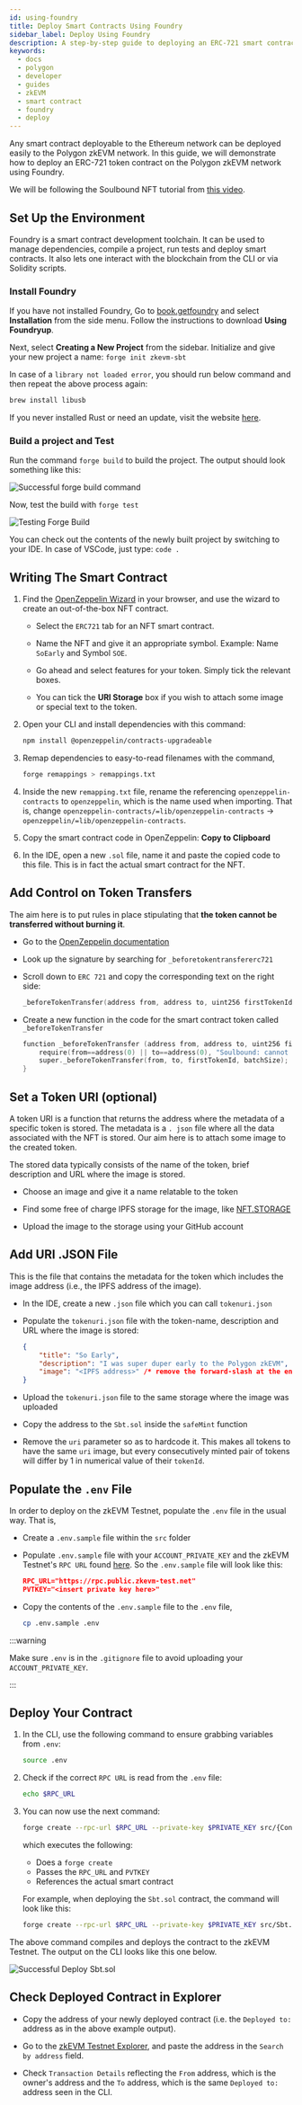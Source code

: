 ```yaml
---
id: using-foundry
title: Deploy Smart Contracts Using Foundry
sidebar_label: Deploy Using Foundry
description: A step-by-step guide to deploying an ERC-721 smart contract using Foundry on Polygon zkEVM network.
keywords:
  - docs
  - polygon
  - developer
  - guides
  - zkEVM
  - smart contract
  - foundry
  - deploy
---
```


Any smart contract deployable to the Ethereum network can be deployed easily to the Polygon zkEVM network. In this guide, we will demonstrate how to deploy an ERC-721 token contract on the Polygon zkEVM network using Foundry.

We will be following the Soulbound NFT tutorial from [this video](https://www.loom.com/share/41dcd20628774d3bbcce5edf2647312f).   

## Set Up the Environment

Foundry is a smart contract development toolchain. It can be used to manage dependencies, compile a project, run tests and deploy smart contracts. It also lets one interact with the blockchain from the CLI or via Solidity scripts.

### Install Foundry

If you have not installed Foundry, Go to [book.getfoundry](https://book.getfoundry.sh) and select **Installation** from the side menu. Follow the instructions to download **Using Foundryup**.

Next, select **Creating a New Project** from the sidebar. Initialize and give your new project a name: ```forge init zkevm-sbt```

In case of a `library not loaded error`, you should run below command and then repeat the above process again: 

```bash
brew install libusb
```

If you never installed Rust or need an update, visit the website [here](https://www.rust-lang.org/tools/install).

### Build a project and Test  

Run the command `forge build` to build the project. The output should look something like this:

![Successful forge build command](figures/success-forge-build.png)

Now, test the build with `forge test`

![Testing Forge Build](figures/test-forge-build.png)

You can check out the contents of the newly built project by switching to your IDE. In case of VSCode, just type: ```code .```

## Writing The Smart Contract

1. Find the [OpenZeppelin Wizard](https://wizard.openzeppelin.com) in your browser, and use the wizard to create an out-of-the-box NFT contract. 

    - Select the `ERC721` tab for an NFT smart contract.

    - Name the NFT and give it an appropriate symbol. Example: Name `SoEarly` and Symbol `SOE`.

    - Go ahead and select features for your token. Simply tick the relevant boxes.

    - You can tick the **URI Storage** box if you wish to attach some image or special text to the token.  

2. Open your CLI and install dependencies with this command:

    ```bash
    npm install @openzeppelin/contracts-upgradeable
    ```

3. Remap dependencies to easy-to-read filenames with the command,

    ```bash
    forge remappings > remappings.txt
    ```

4. Inside the new `remapping.txt` file, rename the referencing `openzeppelin-contracts` to `openzeppelin`, which is the name used when importing. That is, change `openzeppelin-contracts/=lib/openzeppelin-contracts` &rarr; `openzeppelin/=lib/openzeppelin-contracts`.

5. Copy the smart contract code in OpenZeppelin: **Copy to Clipboard**

6. In the IDE, open a new `.sol` file, name it and paste the copied code to this file. This is in fact the actual smart contract for the NFT.

## Add Control on Token Transfers

The aim here is to put rules in place stipulating that **the token cannot be transferred without burning it**.  

- Go to the [OpenZeppelin documentation](https://docs.openzeppelin.com/)

- Look up the signature by searching for `_beforetokentransfererc721`

- Scroll down to `ERC 721` and copy the corresponding text on the right side:

    ```c
    _beforeTokenTransfer(address from, address to, uint256 firstTokenId, uint256 batchSize) internal
    ```

- Create a new function in the code for the smart contract token called `_beforeTokenTransfer`

    ```c
    function _beforeTokenTransfer (address from, address to, uint256 firstTokenId, uint256 batchSize) internal override {
        require(from==address(0) || to==address(0), "Soulbound: cannot transfer");
        super._beforeTokenTransfer(from, to, firstTokenId, batchSize);
    }
    ```

## Set a Token URI (optional)

A token URI is a function that returns the address where the metadata of a specific token is stored. The metadata is a `. json` file where all the data associated with the NFT is stored. Our aim here is to attach some image to the created token.

The stored data typically consists of the name of the token, brief description and URL where the image is stored.

- Choose an image and give it a name relatable to the token

- Find some free of charge IPFS storage for the image, like [NFT.STORAGE](nft.storage)

- Upload the image to the storage using your GitHub account

## Add URI .JSON File

This is the file that contains the metadata for the token which includes the image address (i.e., the IPFS address of the image).

- In the IDE, create a new `.json` file which you can call `tokenuri.json`

- Populate the `tokenuri.json` file with the token-name, description and URL where the image is stored:

    ```json
    {
        "title": "So Early",
        "description": "I was super duper early to the Polygon zkEVM",
        "image": "<IPFS address>" /* remove the forward-slash at the end of the URL, if any */
    }
    ```

- Upload the `tokenuri.json` file to the same storage where the image was uploaded

- Copy the address to the `Sbt.sol` inside the `safeMint` function

- Remove the `uri` parameter so as to hardcode it. This makes all tokens to have the same `uri` image, but every consecutively minted pair of tokens will differ by 1 in numerical value of their `tokenId`.

## Populate the `.env` File

In order to deploy on the zkEVM Testnet, populate the `.env` file in the usual way. That is, 

- Create a `.env.sample` file within the `src` folder

- Populate `.env.sample` file with your `ACCOUNT_PRIVATE_KEY` and the zkEVM Testnet's `RPC URL` found [here](/develop.md#connecting-to-zkevm). So the `.env.sample` file will look like this:

    ```json
    RPC_URL="https://rpc.public.zkevm-test.net"
    PVTKEY="<insert private key here>"
    ```

- Copy the contents of the `.env.sample` file to the `.env` file,

    ```bash
    cp .env.sample .env
    ```

:::warning

Make sure `.env` is in the `.gitignore` file to avoid uploading your `ACCOUNT_PRIVATE_KEY`.

:::

## Deploy Your Contract 

1. In the CLI, use the following command to ensure grabbing variables from `.env`:

    ```bash
    source .env
    ```

2. Check if the correct `RPC URL` is read from the `.env` file:

    ```bash
    echo $RPC_URL
    ```

3. You can now use the next command:

    ```bash
    forge create --rpc-url $RPC_URL --private-key $PRIVATE_KEY src/{ContractFile.sol}:{ContractName} --legacy
    ```

    which executes the following:

    - Does a `forge create`
    - Passes the `RPC_URL` and `PVTKEY` 
    - References the actual smart contract

    For example, when deploying the `Sbt.sol` contract, the command will look like this:

    ```bash
    forge create --rpc-url $RPC_URL --private-key $PRIVATE_KEY src/Sbt.sol:SoEarly --legacy
    ```

The above command compiles and deploys the contract to the zkEVM Testnet. The output on the CLI looks like this one below.

![Successful Deploy Sbt.sol](figures/success-deploy-sbtdotsol.png)

## Check Deployed Contract in Explorer

- Copy the address of your newly deployed contract (i.e. the `Deployed to:` address as in the above example output). 

- Go to the [zkEVM Testnet Explorer](https://testnet-zkevm.polygonscan.com), and paste the address in the `Search by address` field.

- Check `Transaction Details`  reflecting the `From` address, which is the owner's address and the `To` address, which is the same `Deployed to:` address seen in the CLI. 
